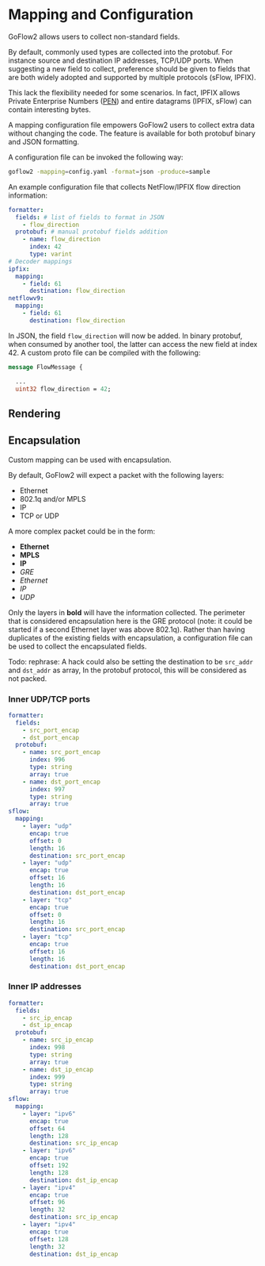 # Mapping and Configuration

GoFlow2 allows users to collect non-standard fields.

By default, commonly used types are collected into the protobuf.
For instance source and destination IP addresses, TCP/UDP ports.
When suggesting a new field to collect, preference should be given to fields
that are both widely adopted and supported by multiple protocols (sFlow, IPFIX).

This lack the flexibility needed for some scenarios.
In fact, IPFIX allows Private Enterprise Numbers ([PEN](https://www.iana.org/assignments/enterprise-numbers/)) and entire datagrams (IPFIX, sFlow)
can contain interesting bytes.

A mapping configuration file empowers GoFlow2 users to collect
extra data without changing the code.
The feature is available for both protobuf binary and JSON formatting.

A configuration file can be invoked the following way:

```bash
goflow2 -mapping=config.yaml -format=json -produce=sample
```

An example configuration file that collects NetFlow/IPFIX flow direction information: 

```yaml
formatter:
  fields: # list of fields to format in JSON
    - flow_direction
  protobuf: # manual protobuf fields addition
    - name: flow_direction
      index: 42
      type: varint
# Decoder mappings
ipfix:
  mapping:
    - field: 61
      destination: flow_direction
netflowv9:
  mapping:
    - field: 61
      destination: flow_direction
```

In JSON, the field `flow_direction` will now be added.
In binary protobuf, when consumed by another tool,
the latter can access the new field at index 42.
A custom proto file can be compiled with the following:

```proto
message FlowMessage {

  ...
  uint32 flow_direction = 42;

```

## Rendering

## Encapsulation

Custom mapping can be used with encapsulation.

By default, GoFlow2 will expect a packet with the following layers:

* Ethernet
* 802.1q and/or MPLS
* IP
* TCP or UDP

A more complex packet could be in the form:

* **Ethernet**
* **MPLS**
* **IP**
* *GRE*
* *Ethernet*
* *IP*
* *UDP*

Only the layers in **bold** will have the information collected.
The perimeter that is considered encapsulation here is the GRE protocol (note: it could be started if a second Ethernet layer was above 802.1q).
Rather than having duplicates of the existing fields with encapsulation, a configuration file can be used to collect
the encapsulated fields.

Todo: rephrase:
A hack could also be setting the destination to be `src_addr` and `dst_addr` as array,
In the protobuf protocol, this will be considered as not packed.

### Inner UDP/TCP ports


```yaml
formatter:
  fields:
    - src_port_encap
    - dst_port_encap
  protobuf:
    - name: src_port_encap
      index: 996
      type: string
      array: true
    - name: dst_port_encap
      index: 997
      type: string
      array: true
sflow:
  mapping:
    - layer: "udp"
      encap: true
      offset: 0
      length: 16
      destination: src_port_encap
    - layer: "udp"
      encap: true
      offset: 16
      length: 16
      destination: dst_port_encap
    - layer: "tcp"
      encap: true
      offset: 0
      length: 16
      destination: src_port_encap
    - layer: "tcp"
      encap: true
      offset: 16
      length: 16
      destination: dst_port_encap
```

### Inner IP addresses


```yaml
formatter:
  fields:
    - src_ip_encap
    - dst_ip_encap
  protobuf:
    - name: src_ip_encap
      index: 998
      type: string
      array: true
    - name: dst_ip_encap
      index: 999
      type: string
      array: true
sflow:
  mapping:
    - layer: "ipv6"
      encap: true
      offset: 64
      length: 128
      destination: src_ip_encap
    - layer: "ipv6"
      encap: true
      offset: 192
      length: 128
      destination: dst_ip_encap
    - layer: "ipv4"
      encap: true
      offset: 96
      length: 32
      destination: src_ip_encap
    - layer: "ipv4"
      encap: true
      offset: 128
      length: 32
      destination: dst_ip_encap
```
